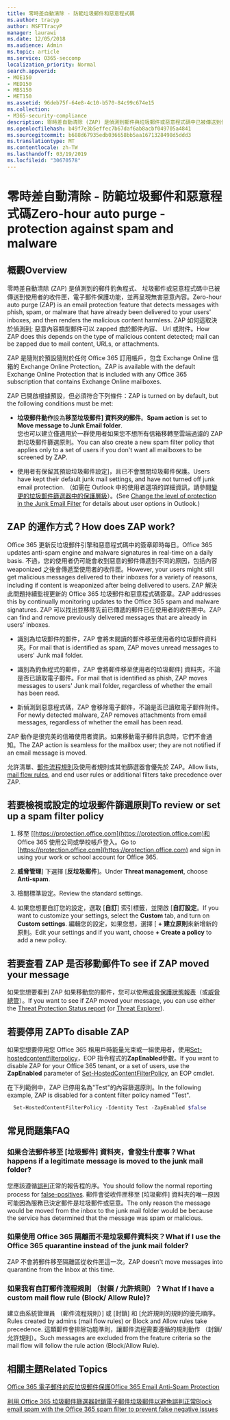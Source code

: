 ```yaml
---
title: 零時差自動清除 - 防範垃圾郵件和惡意程式碼
ms.author: tracyp
author: MSFTTracyP
manager: laurawi
ms.date: 12/05/2018
ms.audience: Admin
ms.topic: article
ms.service: O365-seccomp
localization_priority: Normal
search.appverid:
- MOE150
- MED150
- MBS150
- MET150
ms.assetid: 96deb75f-64e8-4c10-b570-84c99c674e15
ms.collection:
- M365-security-compliance
description: 零時差自動清除 (ZAP) 是偵測到郵件與垃圾郵件或惡意程式碼中已被傳送到使用者的收件匣，電子郵件保護功能，並再呈現無害惡意內容。 如何 ZAP 執行此動作，則偵測到的惡意內容類型而定。
ms.openlocfilehash: b49f7e3b5effec7b67daf6ab8acbf049705a4841
ms.sourcegitcommit: b688d67935edb036658bb5aa1671328498d5ddd3
ms.translationtype: MT
ms.contentlocale: zh-TW
ms.lasthandoff: 03/19/2019
ms.locfileid: "30670578"
---
```

# <a name="zero-hour-auto-purge---protection-against-spam-and-malware"></a><span data-ttu-id="614ab-104">零時差自動清除 - 防範垃圾郵件和惡意程式碼</span><span class="sxs-lookup"><span data-stu-id="614ab-104">Zero-hour auto purge - protection against spam and malware</span></span>

## <a name="overview"></a><span data-ttu-id="614ab-105">概觀</span><span class="sxs-lookup"><span data-stu-id="614ab-105">Overview</span></span>

<span data-ttu-id="614ab-106">零時差自動清除 (ZAP) 是偵測到的郵件釣魚程式、 垃圾郵件或惡意程式碼中已被傳送到使用者的收件匣，電子郵件保護功能，並再呈現無害惡意內容。</span><span class="sxs-lookup"><span data-stu-id="614ab-106">Zero-hour auto purge (ZAP) is an email protection feature that detects messages with phish, spam, or malware that have already been delivered to your users' inboxes, and then renders the malicious content harmless.</span></span> <span data-ttu-id="614ab-107">ZAP 如何這取決於偵測到; 惡意內容類型郵件可以 zapped 由於郵件內容、 Url 或附件。</span><span class="sxs-lookup"><span data-stu-id="614ab-107">How ZAP does this depends on the type of malicious content detected; mail can be zapped due to mail content, URLs, or attachments.</span></span>
  
<span data-ttu-id="614ab-108">ZAP 是隨附於預設隨附於任何 Office 365 訂用帳戶，包含 Exchange Online 信箱的 Exchange Online Protection。</span><span class="sxs-lookup"><span data-stu-id="614ab-108">ZAP is available with the default Exchange Online Protection that is included with any Office 365 subscription that contains Exchange Online mailboxes.</span></span>

<span data-ttu-id="614ab-109">ZAP 已開啟根據預設，但必須符合下列條件：</span><span class="sxs-lookup"><span data-stu-id="614ab-109">ZAP is turned on by default, but the following conditions must be met:</span></span>
  
- <span data-ttu-id="614ab-110">**垃圾郵件動作**設為**移至垃圾郵件] 資料夾的郵件**。</span><span class="sxs-lookup"><span data-stu-id="614ab-110">**Spam action** is set to **Move message to Junk Email folder**.</span></span> <br/><span data-ttu-id="614ab-111">您也可以建立僅適用於一群使用者如果您不想所有信箱移轉至雲端過濾的 ZAP 新垃圾郵件篩選原則。</span><span class="sxs-lookup"><span data-stu-id="614ab-111">You can also create a new spam filter policy that applies only to a set of users if you don't want all mailboxes to be screened by ZAP.</span></span>

- <span data-ttu-id="614ab-112">使用者有保留其預設垃圾郵件設定]，且已不會關閉垃圾郵件保護。</span><span class="sxs-lookup"><span data-stu-id="614ab-112">Users have kept their default junk mail settings, and have not turned off junk email protection.</span></span> <span data-ttu-id="614ab-113">（如需在 Outlook 中的使用者選項的詳細資訊，請參閱[變更的垃圾郵件篩選器中的保護層級](https://support.office.com/article/change-the-level-of-protection-in-the-junk-email-filter-e89c12d8-9d61-4320-8c57-d982c8d52f6b)）。</span><span class="sxs-lookup"><span data-stu-id="614ab-113">(See [Change the level of protection in the Junk Email Filter](https://support.office.com/article/change-the-level-of-protection-in-the-junk-email-filter-e89c12d8-9d61-4320-8c57-d982c8d52f6b) for details about user options in Outlook.)</span></span> 
  
## <a name="how-does-zap-work"></a><span data-ttu-id="614ab-114">ZAP 的運作方式？</span><span class="sxs-lookup"><span data-stu-id="614ab-114">How does ZAP work?</span></span>

<span data-ttu-id="614ab-115">Office 365 更新反垃圾郵件引擎和惡意程式碼中的簽章即時每日。</span><span class="sxs-lookup"><span data-stu-id="614ab-115">Office 365 updates anti-spam engine and malware signatures in real-time on a daily basis.</span></span> <span data-ttu-id="614ab-116">不過，您的使用者仍可能會收到惡意的郵件傳遞到不同的原因，包括內容 weaponized 之後會傳遞至使用者的收件匣。</span><span class="sxs-lookup"><span data-stu-id="614ab-116">However, your users might still get malicious messages delivered to their inboxes for a variety of reasons, including if content is weaponized after being delivered to users.</span></span> <span data-ttu-id="614ab-117">ZAP 解決此問題持續監視更新的 Office 365 垃圾郵件和惡意程式碼簽章。</span><span class="sxs-lookup"><span data-stu-id="614ab-117">ZAP addresses this by continually monitoring updates to the Office 365 spam and malware signatures.</span></span> <span data-ttu-id="614ab-118">ZAP 可以找出並移除先前已傳遞的郵件已在使用者的收件匣中。</span><span class="sxs-lookup"><span data-stu-id="614ab-118">ZAP can find and remove previously delivered messages that are already in users' inboxes.</span></span> 

- <span data-ttu-id="614ab-119">識別為垃圾郵件的郵件，ZAP 會將未閱讀的郵件移至使用者的垃圾郵件資料夾。</span><span class="sxs-lookup"><span data-stu-id="614ab-119">For mail that is identified as spam, ZAP moves unread messages to users' Junk mail folder.</span></span> 

- <span data-ttu-id="614ab-120">識別為釣魚程式的郵件，ZAP 會將郵件移至使用者的垃圾郵件] 資料夾，不論是否已讀取電子郵件。</span><span class="sxs-lookup"><span data-stu-id="614ab-120">For mail that is identified as phish, ZAP moves messages to users' Junk mail folder, regardless of whether the email has been read.</span></span>

- <span data-ttu-id="614ab-121">新偵測到惡意程式碼，ZAP 會移除電子郵件，不論是否已讀取電子郵件附件。</span><span class="sxs-lookup"><span data-stu-id="614ab-121">For newly detected malware, ZAP removes attachments from email messages, regardless of whether the email has been read.</span></span> 
  
<span data-ttu-id="614ab-122">ZAP 動作是很完美的信箱使用者資訊。如果移動電子郵件訊息時，它們不會通知。</span><span class="sxs-lookup"><span data-stu-id="614ab-122">The ZAP action is seamless for the mailbox user; they are not notified if an email message is moved.</span></span>
  
<span data-ttu-id="614ab-123">允許清單、[郵件流程規則](https://go.microsoft.com/fwlink/p/?LinkId=722755)及使用者規則或其他篩選器會優先於 ZAP。</span><span class="sxs-lookup"><span data-stu-id="614ab-123">Allow lists, [mail flow rules](https://go.microsoft.com/fwlink/p/?LinkId=722755), and end user rules or additional filters take precedence over ZAP.</span></span>
  
## <a name="to-review-or-set-up-a-spam-filter-policy"></a><span data-ttu-id="614ab-124">若要檢視或設定的垃圾郵件篩選原則</span><span class="sxs-lookup"><span data-stu-id="614ab-124">To review or set up a spam filter policy</span></span>
  
1. <span data-ttu-id="614ab-125">移至 [[https://protection.office.com](https://protection.office.com)和 Office 365 使用公司或學校帳戶登入。</span><span class="sxs-lookup"><span data-stu-id="614ab-125">Go to [https://protection.office.com](https://protection.office.com) and sign in using your work or school account for Office 365.</span></span>

2. <span data-ttu-id="614ab-126">**威脅管理**] 下選擇 [**反垃圾郵件**]。</span><span class="sxs-lookup"><span data-stu-id="614ab-126">Under **Threat management**, choose **Anti-spam**.</span></span>

3. <span data-ttu-id="614ab-127">檢閱標準設定。</span><span class="sxs-lookup"><span data-stu-id="614ab-127">Review the standard settings.</span></span> 

4. <span data-ttu-id="614ab-128">如果您想要自訂您的設定，選取 [**自訂**] 索引標籤，並開啟 [**自訂設定**。</span><span class="sxs-lookup"><span data-stu-id="614ab-128">If you want to customize your settings, select the **Custom** tab, and turn on **Custom settings**.</span></span> <span data-ttu-id="614ab-129">編輯您的設定，如果您想，選擇 [ **+ 建立原則**來新增新的原則。</span><span class="sxs-lookup"><span data-stu-id="614ab-129">Edit your settings and if you want, choose **+ Create a policy** to add a new policy.</span></span> 
    
## <a name="to-see-if-zap-moved-your-message"></a><span data-ttu-id="614ab-130">若要查看 ZAP 是否移動郵件</span><span class="sxs-lookup"><span data-stu-id="614ab-130">To see if ZAP moved your message</span></span>

<span data-ttu-id="614ab-131">如果您想要看到 ZAP 如果移動您的郵件，您可以使用[威脅保護狀態報表](view-email-security-reports.md#threat-protection-status-report)（或[威脅總管](use-explorer-in-security-and-compliance.md)）。</span><span class="sxs-lookup"><span data-stu-id="614ab-131">If you want to see if ZAP moved your message, you can use either the [Threat Protection Status report](view-email-security-reports.md#threat-protection-status-report) (or [Threat Explorer](use-explorer-in-security-and-compliance.md)).</span></span>
    
## <a name="to-disable-zap"></a><span data-ttu-id="614ab-132">若要停用 ZAP</span><span class="sxs-lookup"><span data-stu-id="614ab-132">To disable ZAP</span></span>
  
<span data-ttu-id="614ab-133">如果您想要停用您 Office 365 租用戶時能量光束或一組使用者，使用[Set-hostedcontentfilterpolicy](https://go.microsoft.com/fwlink/p/?LinkId=722758)，EOP 指令程式的**ZapEnabled**參數。</span><span class="sxs-lookup"><span data-stu-id="614ab-133">If you want to disable ZAP for your Office 365 tenant, or a set of users, use the **ZapEnabled** parameter of [Set-HostedContentFilterPolicy](https://go.microsoft.com/fwlink/p/?LinkId=722758), an EOP cmdlet.</span></span>
    
<span data-ttu-id="614ab-134">在下列範例中，ZAP 已停用名為"Test"的內容篩選原則。</span><span class="sxs-lookup"><span data-stu-id="614ab-134">In the following example, ZAP is disabled for a content filter policy named "Test".</span></span>
    
```Powershell
  Set-HostedContentFilterPolicy -Identity Test -ZapEnabled $false
```

## <a name="faq"></a><span data-ttu-id="614ab-135">常見問題集</span><span class="sxs-lookup"><span data-stu-id="614ab-135">FAQ</span></span>

### <a name="what-happens-if-a-legitimate-message-is-moved-to-the-junk-mail-folder"></a><span data-ttu-id="614ab-136">如果合法郵件移至 [垃圾郵件] 資料夾，會發生什麼事？</span><span class="sxs-lookup"><span data-stu-id="614ab-136">What happens if a legitimate message is moved to the junk mail folder?</span></span>
  
<span data-ttu-id="614ab-137">您應該遵循[誤判](prevent-email-from-being-marked-as-spam.md)正常的報告程的序。</span><span class="sxs-lookup"><span data-stu-id="614ab-137">You should follow the normal reporting process for [false-positives](prevent-email-from-being-marked-as-spam.md).</span></span> <span data-ttu-id="614ab-138">郵件會從收件匣移至 [垃圾郵件] 資料夾的唯一原因可能因為服務已決定郵件是垃圾郵件或惡意。</span><span class="sxs-lookup"><span data-stu-id="614ab-138">The only reason the message would be moved from the inbox to the junk mail folder would be because the service has determined that the message was spam or malicious.</span></span>
  
### <a name="what-if-i-use-the-office-365-quarantine-instead-of-the-junk-mail-folder"></a><span data-ttu-id="614ab-139">如果使用 Office 365 隔離而不是垃圾郵件資料夾？</span><span class="sxs-lookup"><span data-stu-id="614ab-139">What if I use the Office 365 quarantine instead of the junk mail folder?</span></span>
  
<span data-ttu-id="614ab-140">ZAP 不會將郵件移至隔離區從收件匣這一次。</span><span class="sxs-lookup"><span data-stu-id="614ab-140">ZAP doesn't move messages into quarantine from the Inbox at this time.</span></span>
  
### <a name="what-if-i-have-a-custom-mail-flow-rule-block-allow-rule"></a><span data-ttu-id="614ab-141">如果我有自訂郵件流程規則 （封鎖 / 允許規則）？</span><span class="sxs-lookup"><span data-stu-id="614ab-141">What If I have a custom mail flow rule (Block/ Allow Rule)?</span></span>
  
<span data-ttu-id="614ab-142">建立由系統管理員 （郵件流程規則）] 或 [封鎖] 和 [允許規則的規則的優先順序。</span><span class="sxs-lookup"><span data-stu-id="614ab-142">Rules created by admins (mail flow rules) or Block and Allow rules take precedence.</span></span> <span data-ttu-id="614ab-143">這類郵件會排除功能準則，讓郵件流程需要遵循的規則動作 （封鎖/允許規則）。</span><span class="sxs-lookup"><span data-stu-id="614ab-143">Such messages are excluded from the feature criteria so the mail flow will follow the rule action (Block/Allow Rule).</span></span>
  
## <a name="related-topics"></a><span data-ttu-id="614ab-144">相關主題</span><span class="sxs-lookup"><span data-stu-id="614ab-144">Related Topics</span></span>

[<span data-ttu-id="614ab-145">Office 365 電子郵件的反垃圾郵件保護</span><span class="sxs-lookup"><span data-stu-id="614ab-145">Office 365 Email Anti-Spam Protection</span></span>](anti-spam-protection.md)
  
[<span data-ttu-id="614ab-146">利用 Office 365 垃圾郵件篩選器封鎖電子郵件垃圾郵件以避免誤判正常</span><span class="sxs-lookup"><span data-stu-id="614ab-146">Block email spam with the Office 365 spam filter to prevent false negative issues</span></span>](reduce-spam-email.md)
  

